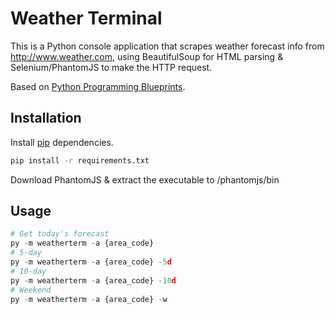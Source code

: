 # Weather Terminal

This is a Python console application that scrapes weather forecast info from http://www.weather.com, using BeautifulSoup for HTML parsing & Selenium/PhantomJS to make the HTTP request.

Based on [Python Programming Blueprints](https://www.packtpub.com/application-development/python-programming-blueprints).

## Installation

Install [pip](https://pip.pypa.io/en/stable/) dependencies.
```bash
pip install -r requirements.txt
```

Download PhantomJS & extract the executable to /phantomjs/bin

## Usage

```python
# Get today's forecast
py -m weatherterm -a {area_code} 
# 5-day
py -m weatherterm -a {area_code} -5d
# 10-day
py -m weatherterm -a {area_code} -10d
# Weekend
py -m weatherterm -a {area_code} -w
```
